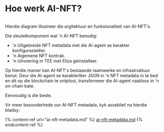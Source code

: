 # Hoe werk AI-NFT?

<img src="../.gitbook/assets/file.excalidraw.svg" alt="" class="gitbook-drawing">

Hierdie diagram illustreer die argitektuur en funksionaliteit van AI-NFT's.

Die sleutelkomponent wat 'n AI-NFT benodig:

* 'n Uitgebreide NFT metadata met die AI-agent se karakter konfigurasielêer.
* 'n Algemene NFT kontrak.
* 'n Uitvoering in TEE met Eliza geïnstalleer.

Op hierdie manier kan AI-NFT's bestaande raamwerke en infrastruktuur benut. Deur die AI-agent se karakterlêer JSON in 'n NFT metadata in te bed en dit op die blockchain te ontplooi, transformeer die AI-agent naatloos in 'n on-chain bate.

Eenvoudig is die beste.

Vir meer besonderhede oor AI-NFT metadata, kyk asseblief na hierdie bladsy:

{% content-ref url="ai-nft-metadata.md" %}
[ai-nft-metadata.md](ai-nft-metadata.md)
{% endcontent-ref %}
